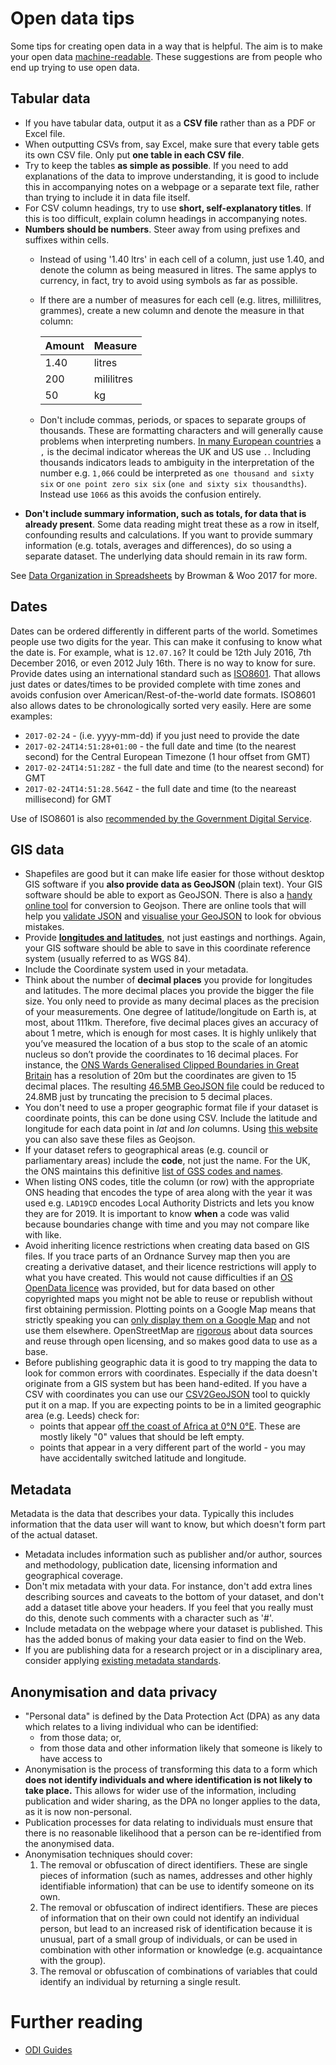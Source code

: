 # Open data tips
Some tips for creating open data in a way that is helpful. The aim is to make your open data [machine-readable](http://opendatahandbook.org/glossary/en/terms/machine-readable/). These suggestions are from people who end up trying to use open data.

## Tabular data
* If you have tabular data, output it as a **CSV file** rather than as a PDF or Excel file.
* When outputting CSVs from, say Excel, make sure that every table gets its own CSV file. Only put **one table in each CSV file**.
* Try to keep the tables **as simple as possible**. If you need to add explanations of the data to improve understanding, it is good to include this in accompanying notes on a webpage or a separate text file, rather than trying to include it in data file itself.
* For CSV column headings, try to use **short, self-explanatory titles**. If this is too difficult, explain column headings in accompanying notes.
* **Numbers should be numbers**. Steer away from using prefixes and suffixes within cells.
  * Instead of using '1.40 ltrs' in each cell of a column, just use 1.40, and denote the column as being measured in litres. The same applys to currency, in fact, try to avoid using symbols as far as possible.
  * If there are a number of measures for each cell (e.g. litres, millilitres, grammes), create a new column and denote the measure in that column:

    | Amount | Measure    |
    |--------|------------|
    | 1.40   | litres     |
    | 200    | mililitres |
    | 50     | kg         |
  * Don't include commas, periods, or spaces to separate groups of thousands. These are formatting characters and will generally cause problems when interpreting numbers. [In many European countries](https://docs.oracle.com/cd/E19455-01/806-0169/overview-9/index.html) a `,` is the decimal indicator whereas the UK and US use `.`. Including thousands indicators leads to ambiguity in the interpretation of the number e.g. `1,066` could be interpreted as `one thousand and sixty six` or `one point zero six six` (`one and sixty six thousandths`). Instead use `1066` as this avoids the confusion entirely.
* **Don't include summary information, such as totals, for data that is already present**. Some data reading might treat these as a row in itself, confounding results and calculations. If you want to provide summary information (e.g. totals, averages and differences), do so using a separate dataset. The underlying data should remain in its raw form.

See [Data Organization in Spreadsheets](https://www.tandfonline.com/doi/full/10.1080/00031305.2017.1375989?scroll=top&needAccess=true&) by Browman & Woo 2017 for more.

## Dates
Dates can be ordered differently in different parts of the world. Sometimes people use two digits for the year. This can make it confusing to know what the date is. For example, what is `12.07.16`? It could be 12th July 2016, 7th December 2016, or even 2012 July 16th. There is no way to know for sure. Provide dates using an international standard such as [ISO8601](https://en.wikipedia.org/wiki/ISO_8601). That allows just dates or dates/times to be provided complete with time zones and avoids confusion over American/Rest-of-the-world date formats. ISO8601 also allows dates to be chronologically sorted very easily. Here are some examples:
   * `2017-02-24` - (i.e. yyyy-mm-dd) if you just need to provide the date
   * `2017-02-24T14:51:28+01:00` - the full date and time (to the nearest second) for the Central European Timezone (1 hour offset from GMT)
   * `2017-02-24T14:51:28Z` - the full date and time (to the nearest second) for GMT
   * `2017-02-24T14:51:28.564Z` - the full date and time (to the neareast millisecond) for GMT

Use of ISO8601 is also [recommended by the Government Digital Service](https://www.gov.uk/government/publications/open-standards-for-government/date-times-and-time-stamps-standard).


## GIS data
* Shapefiles are good but it can make life easier for those without desktop GIS software if you **also provide data as GeoJSON** (plain text). Your GIS software should be able to export as GeoJSON. There is also a [handy online tool](http://www.mapshaper.org/) for conversion to Geojson. There are online tools that will help you [validate JSON](https://jsonlint.com/) and [visualise your GeoJSON](http://geojsonlint.com/) to look for obvious mistakes.
* Provide **[longitudes and latitudes](https://en.wikipedia.org/wiki/Decimal_degrees)**, not just eastings and northings. Again, your GIS software should be able to save in this coordinate reference system (usually referred to as WGS 84).
* Include the Coordinate system used in your metadata.
* Think about the number of **decimal places** you provide for longitudes and latitudes. The more decimal places you provide the bigger the file size. You only need to provide as many decimal places as the precision of your measurements. One degree of latitude/longitude on Earth is, at most, about 111km. Therefore, five decimal places gives an accuracy of about 1 metre, which is enough for most cases. It is highly unlikely that you’ve measured the location of a bus stop to the scale of an atomic nucleus so don’t provide the coordinates to 16 decimal places. For instance, the [ONS Wards Generalised Clipped Boundaries in Great Britain](http://geoportal.statistics.gov.uk/datasets/afcc88affe5f450e9c03970b237a7999_2) has a resolution of 20m but the coordinates are given to 15 decimal places. The resulting [46.5MB GeoJSON file](http://geoportal.statistics.gov.uk/datasets/afcc88affe5f450e9c03970b237a7999_2.geojson) could be reduced to 24.8MB just by truncating the precision to 5 decimal places.
* You don't need to use a proper geographic format file if your dataset is coordinate points, this can be done using CSV. Include the latitude and longitude for each data point in *lat* and *lon* columns. Using [this website](http://geojson.io) you can also save these files as Geojson.
* If your dataset refers to geographical areas (e.g. council or parliamentary areas) include the **code**, not just the name. For the UK, the ONS maintains this definitive [list of GSS codes and names](https://www.ons.gov.uk/methodology/geography/geographicalproducts/namescodesandlookups/namesandcodeslistings).
* When listing ONS codes, title the column (or row) with the appropriate ONS heading that encodes the type of area along with the year it was used e.g. `LAD19CD` encodes Local Authority Districts and lets you know they are for 2019. It is important to know __when__ a code was valid because boundaries change with time and you may not compare like with like.
* Avoid inheriting licence restrictions when creating data based on GIS files. If you trace parts of an Ordnance Survey map then you are creating a derivative dataset, and their licence restrictions will apply to what you have created. This would not cause difficulties if an [OS OpenData licence](https://www.ordnancesurvey.co.uk/opendata/licensing.html) was provided, but for data based on other copyrighted maps you might not be able to reuse or republish without first obtaining permission. Plotting points on a Google Map means that strictly speaking you can [only display them on a Google Map](https://developers.google.com/maps/terms#10-license-restrictions) and not use them elsewhere. OpenStreetMap are [rigorous](http://www.openstreetmap.org/copyright) about data sources and reuse through open licensing, and so makes good data to use as a base.
* Before publishing geographic data it is good to try mapping the data to look for common errors with coordinates. Especially if the data doesn't originate from a GIS system but has been hand-edited. If you have a CSV with coordinates you can use our [CSV2GeoJSON](https://odileeds.github.io/CSV2GeoJSON/) tool to quickly put it on a map. If you are expecting points to be in a limited geographic area (e.g. Leeds) check for:
   * points that appear [off the coast of Africa at 0°N 0°E](https://en.wikipedia.org/wiki/Null_Island). These are mostly likely "0" values that should be left empty.
   * points that appear in a very different part of the world - you may have accidentally switched latitude and longitude. 

## Metadata
Metadata is the data that describes your data. Typically this includes information that the data user will want to know, but which doesn't form part of the actual dataset.
* Metadata includes information such as publisher and/or author, sources and methodology, publication date, licensing information and geographical coverage.
* Don't mix metadata with your data. For instance, don't add extra lines describing sources and caveats to the bottom of your dataset, and don't add a dataset title above your headers. If you feel that you really must do this, denote such comments with a character such as '#'.
* Include metadata on the webpage where your dataset is published. This has the added bonus of making your data easier to find on the Web.
* If you are publishing data for a research project or in a disciplinary area, consider applying [existing metadata standards](http://www.dcc.ac.uk/drupal/resources/metadata-standards).

## Anonymisation and data privacy
* "Personal data" is defined by the Data Protection Act (DPA) as any data which relates to a living individual who can be identified:
    * from those data; or,
    * from those data and other information likely that someone is likely to have access to
* Anonymisation is the process of transforming this data to a form which **does not identify individuals and where identification is not likely to take place.** This allows for wider use of the information, including publication and wider sharing, as the DPA no longer applies to the data, as it is now non-personal.
* Publication processes for data relating to individuals must ensure that there is no reasonable likelihood that a person can be re-identified from the anonymised data.
* Anonymisation techniques should cover:
    1. The removal or obfuscation of direct identifiers. These are single pieces of information (such as names, addresses and other highly identifiable information) that can be use to identify someone on its own.
    2. The removal or obfuscation of indirect identifiers. These are pieces of information that on their own could not identify an individual person, but lead to an increased risk of identification because it is unusual, part of a small group of individuals, or can be used in combination with other information or knowledge (e.g. acquaintance with the group).
    3. The removal or obfuscation of combinations of variables that could identify an individual by returning a single result.

# Further reading
* [ODI Guides](http://theodi.org/guides)
